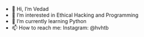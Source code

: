 - 👋 Hi, I’m Vedad
- 👀 I’m interested in Ethical Hacking and Programming
- 🌱 I’m currently learning Python
- 📫 How to reach me: Instagram: @hvhtb

<!---
hvhtb/hvhtb is a ✨ special ✨ repository because its `README.md` (this file) appears on your GitHub profile.
You can click the Preview link to take a look at your changes.
--->
